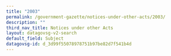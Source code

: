 ```yaml
---
title: "2003"
permalink: /government-gazette/notices-under-other-acts/2003/
description: ""
third_nav_title: Notices under other Acts
layout: datagovsg-v2-search
default_field: Subject
datagovsg-id: d_3d99f55078978751b97be82d7f541b4d
---
```


